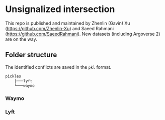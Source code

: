 # Unsignalized intersection

This repo is published and maintained by Zhenlin (Gavin) Xu (https://github.com/Zhenlin-Xu) and Saeed Rahmani (https://github.com/SaeedRahmani). New datasets (including Argoverse 2) are on the way. 

## Folder structure

The identified conflicts are saved in the `pkl` format.

```bash
pickles
    ├───lyft
    └───waymo
```

### Waymo 


### Lyft
